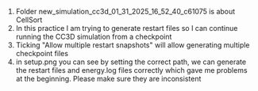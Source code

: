 1. Folder new_simulation_cc3d_01_31_2025_16_52_40_c61075 is about CellSort
2. In this practice I am trying to generate restart files so I can continue running the CC3D simulation from a checkpoint
3. Ticking "Allow multiple restart snapshots" will allow generating multiple checkpoint files
4. in setup.png you can see by setting the correct path, we can generate the restart files and energy.log files correctly which gave me problems at the beginning. Please make sure they are inconsistent
   

